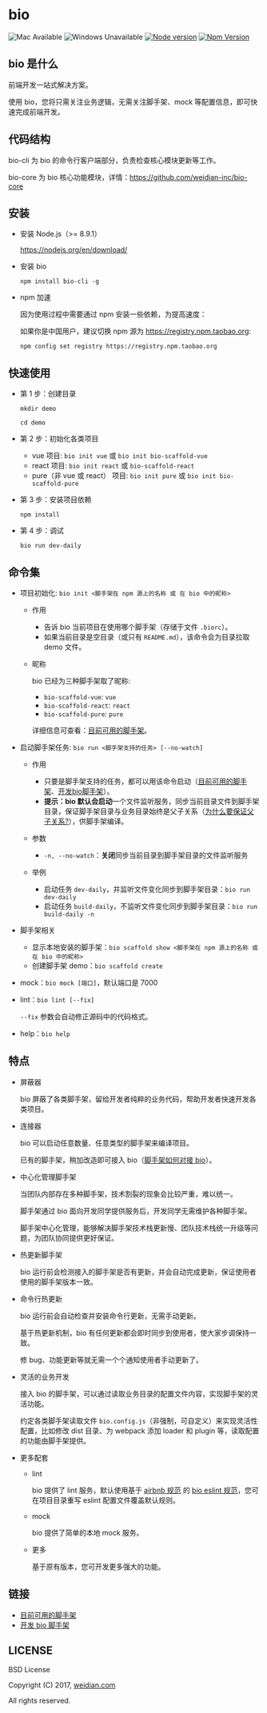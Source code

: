 # bio

![Mac Available](https://img.shields.io/badge/Mac-available-brightgreen.svg) ![Windows Unavailable](https://img.shields.io/badge/Windows-unavailable-red.svg) [![Node version](https://img.shields.io/badge/node-%3E%3D%208.9.1-brightgreen.svg)](http://nodejs.org/) [![Npm Version](https://img.shields.io/badge/npm-%3E%3D%205.5.1-brightgreen.svg)](https://www.npmjs.com/)

## bio 是什么

前端开发一站式解决方案。

使用 bio，您将只需关注业务逻辑，无需关注脚手架、mock 等配置信息，即可快速完成前端开发。

## 代码结构

bio-cli 为 bio 的命令行客户端部分，负责检查核心模块更新等工作。

bio-core 为 bio 核心功能模块，详情：https://github.com/weidian-inc/bio-core

## 安装

+   安装 Node.js（>= 8.9.1）

    https://nodejs.org/en/download/

+   安装 bio

    ```
    npm install bio-cli -g
    ```

+   npm 加速

    因为使用过程中需要通过 npm 安装一些依赖，为提高速度：

    如果你是中国用户，建议切换 npm 源为 https://registry.npm.taobao.org: 
    
    `npm config set registry https://registry.npm.taobao.org`
    
## 快速使用

+   第 1 步：创建目录

    `mkdir demo`

    `cd demo`
    
+   第 2 步：初始化各类项目
    
    +   vue 项目: `bio init vue` 或 `bio init bio-scaffold-vue`
    +   react 项目: `bio init react` 或 `bio-scaffold-react`
    +   pure（非 vue 或 react） 项目: `bio init pure` 或 `bio init bio-scaffold-pure`

+   第 3 步：安装项目依赖

    ```
    npm install
    ```
    
+   第 4 步：调试
    
    ```
    bio run dev-daily
    ```

## 命令集

+   项目初始化: `bio init <脚手架在 npm 源上的名称 或 在 bio 中的昵称>`

    +   作用
        +   告诉 bio 当前项目在使用哪个脚手架（存储于文件 `.biorc`）。
        +   如果当前目录是空目录（或只有 `README.md`），该命令会为目录拉取 demo 文件。
        
    +   昵称
    
        bio 已经为三种脚手架取了昵称:
        
        +   `bio-scaffold-vue`: `vue`
        +   `bio-scaffold-react`: `react`
        +   `bio-scaffold-pure`: `pure`
        
        详细信息可查看：[目前可用的脚手架](./docs/cn/目前bio可用的脚手架.md)。

+   启动脚手架任务: `bio run <脚手架支持的任务> [--no-watch]`

    +   作用

        +   只要是脚手架支持的任务，都可以用该命令启动（[目前可用的脚手架](./docs/cn/目前bio可用的脚手架.md)、[开发bio脚手架](./docs/cn/开发bio脚手架.md)）。
        +   **提示：**bio 默认会**启动**一个文件监听服务，同步当前目录文件到脚手架目录，保证脚手架目录与业务目录始终是父子关系（[为什么要保证父子关系?](https://github.com/hoperyy/deep-webpack/issues/8)），供脚手架编译。

    +   参数
        +   `-n, --no-watch`：**关闭**同步当前目录到脚手架目录的文件监听服务

    +   举例
        +   启动任务 `dev-daily`，并监听文件变化同步到脚手架目录：`bio run dev-daily`
        +   启动任务 `build-daily`，不监听文件变化同步到脚手架目录：`bio run build-daily -n`

+   脚手架相关

    +   显示本地安装的脚手架：`bio scaffold show <脚手架在 npm 源上的名称 或 在 bio 中的昵称>`
    +   创建脚手架 demo：`bio scaffold create`
    
+   mock：`bio mock [端口]`，默认端口是 7000

+   lint：`bio lint [--fix]`

    `--fix` 参数会自动修正源码中的代码格式。

+   help：`bio help`

## 特点

+   屏蔽器

    bio 屏蔽了各类脚手架，留给开发者纯粹的业务代码，帮助开发者快速开发各类项目。
    
+   连接器

    bio 可以启动任意数量、任意类型的脚手架来编译项目。
    
    已有的脚手架，稍加改造即可接入 bio（[脚手架如何对接 bio](./docs/cn/开发bio脚手架.md)）。

+   中心化管理脚手架

    当团队内部存在多种脚手架，技术割裂的现象会比较严重，难以统一。
    
    脚手架通过 bio 面向开发同学提供服务后，开发同学无需维护各种脚手架。

    脚手架中心化管理，能够解决脚手架技术栈更新慢、团队技术栈统一升级等问题，为团队协同提供更好保证。
    
+   热更新脚手架
    
    bio 运行前会检测接入的脚手架是否有更新，并会自动完成更新，保证使用者使用的脚手架版本一致。
    
+   命令行热更新

    bio 运行前会自动检查并安装命令行更新，无需手动更新。

    基于热更新机制，bio 有任何更新都会即时同步到使用者，使大家步调保持一致。

    修 bug、功能更新等就无需一个个通知使用者手动更新了。

+   灵活的业务开发

    接入 bio 的脚手架，可以通过读取业务目录的配置文件内容，实现脚手架的灵活功能。

    约定各类脚手架读取文件 `bio.config.js`（非强制，可自定义）来实现灵活性配置，比如修改 dist 目录、为 webpack 添加 loader 和 plugin 等，读取配置的功能由脚手架提供。

+   更多配套

    +   lint

        bio 提供了 lint 服务，默认使用基于 [airbnb 规范](https://github.com/airbnb/javascript) 的 [bio eslint 规范](./docs/cn/bio-eslint规范.md)，您可在项目目录重写 eslint 配置文件覆盖默认规则。

    +   mock

        bio 提供了简单的本地 mock 服务。

    +   更多

        基于原有版本，您可开发更多强大的功能。
    
## 链接

+   [目前可用的脚手架](./docs/cn/目前bio可用的脚手架.md)
+   [开发 bio 脚手架](./docs/cn/开发bio脚手架.md)

## LICENSE

BSD License

Copyright (C) 2017, [weidian.com](https://www.weidian.com/)

All rights reserved.
